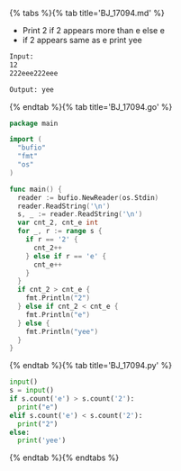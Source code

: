 {% tabs %}{% tab title='BJ_17094.md' %}

* Print 2 if 2 appears more than e else e
* if 2 appears same as e print yee

```txt
Input:
12
222eee222eee

Output: yee
```

{% endtab %}{% tab title='BJ_17094.go' %}

```go
package main

import (
  "bufio"
  "fmt"
  "os"
)

func main() {
  reader := bufio.NewReader(os.Stdin)
  reader.ReadString('\n')
  s, _ := reader.ReadString('\n')
  var cnt_2, cnt_e int
  for _, r := range s {
    if r == '2' {
      cnt_2++
    } else if r == 'e' {
      cnt_e++
    }
  }
  if cnt_2 > cnt_e {
    fmt.Println("2")
  } else if cnt_2 < cnt_e {
    fmt.Println("e")
  } else {
    fmt.Println("yee")
  }
}
```

{% endtab %}{% tab title='BJ_17094.py' %}

```py
input()
s = input()
if s.count('e') > s.count('2'):
  print("e")
elif s.count('e') < s.count('2'):
  print("2")
else:
  print('yee')
```

{% endtab %}{% endtabs %}
